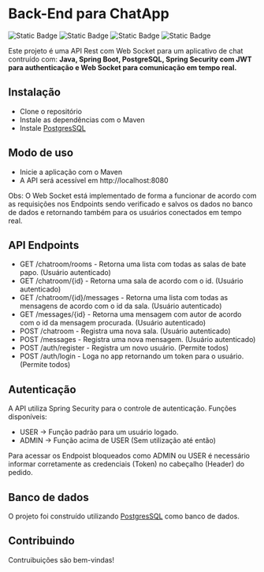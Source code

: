 # Back-End para ChatApp

![Static Badge](https://img.shields.io/badge/Java-Jdk?logo=openjdk&logoColor=white&labelColor=orange&color=orange)
![Static Badge](https://img.shields.io/badge/Spring_Boot-Spring?logo=Spring&logoColor=white&labelColor=green&color=green)
![Static Badge](https://img.shields.io/badge/JWT-JWT?logo=JSON%20Web%20Tokens&logoColor=white&labelColor=black&color=black)
![Static Badge](https://img.shields.io/badge/PostgreSQL-PostgreSQl?logo=PostgreSQL&logoColor=white&labelColor=blue&color=blue)

Este projeto é uma API Rest com Web Socket para um aplicativo de chat contruído com: **Java, Spring Boot, PostgreSQL, Spring Security com JWT para authenticação 
e Web Socket para comunicação em tempo real.**

## Instalação 
 - Clone o repositório
 - Instale as dependências com o Maven
 - Instale [PostgresSQL](https://www.postgresql.org/)

## Modo de uso
 - Inicie a aplicação com o Maven
 - A API será acessível em http://localhost:8080
   
Obs: O Web Socket está implementado de forma a funcionar de acordo com as requisições nos Endpoints sendo verificado e salvos os dados no banco de dados
e retornando também para os usuários conectados em tempo real.

## API Endpoints
 - GET /chatroom/rooms - Retorna uma lista com todas as salas de bate papo. (Usuário autenticado)
 - GET /chatroom/{id} - Retorna uma sala de acordo com o id. (Usuário autenticado)
 - GET /chatroom/{id}/messages - Retorna uma lista com todas as mensagens de acordo com o id da sala. (Usuário autenticado)
 - GET /messages/{id} - Retorna uma mensagem com autor de acordo com o id da mensagem procurada. (Usuário autenticado)
 - POST /chatroom - Registra uma nova sala. (Usuário autenticado)
 - POST /messages - Registra uma nova mensagem. (Usuário autenticado)
 - POST /auth/register - Registra um novo usuário. (Permite todos)
 - POST /auth/login - Loga no app retornando um token para o usuário. (Permite todos)

## Autenticação
A API utiliza Spring Security para o controle de autenticação. 
Funções disponíveis:
 - USER -> Função padrão para um usuário logado.
 - ADMIN -> Função acima de USER (Sem utilização até então)

Para acessar os Endpoist bloqueados como ADMIN ou USER é necessário informar corretamente as credenciais (Token) no cabeçalho (Header) do pedido.

## Banco de dados
O projeto foi construído utilizando [PostgresSQL](https://www.postgresql.org/) como banco de dados.

## Contribuindo
Contruibuições são bem-vindas!
